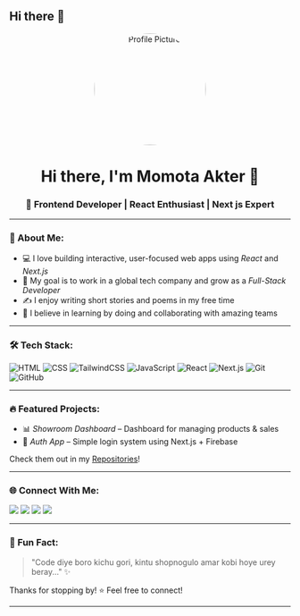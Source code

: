 ## Hi there 👋
<!-- Banner/Profile Picture -->
<p align="center">
  <img src="https://github.com/user-attachments/assets/1c4343cd-2f29-4fbd-988a-5e7552599a18" width="200" height="200" style="border-radius: 50%;" alt="Profile Picture"/>
</p>

<h1 align="center">Hi there, I'm Momota Akter 👋</h1>

<h3 align="center">🌸 Frontend Developer | React Enthusiast | Next js Expert</h3>

---

### 🧠 About Me:
- 💻 I love building interactive, user-focused web apps using *React* and *Next.js*
- 🎯 My goal is to work in a global tech company and grow as a *Full-Stack Developer*
- ✍ I enjoy writing short stories and poems in my free time
- 🤝 I believe in learning by doing and collaborating with amazing teams

---

### 🛠 Tech Stack:
![HTML](https://img.shields.io/badge/-HTML5-E34F26?style=flat&logo=html5&logoColor=white)
![CSS](https://img.shields.io/badge/-CSS3-1572B6?style=flat&logo=css3)
![TailwindCSS](https://img.shields.io/badge/-TailwindCSS-38B2AC?style=flat&logo=tailwind-css)
![JavaScript](https://img.shields.io/badge/-JavaScript-F7DF1E?style=flat&logo=javascript&logoColor=black)
![React](https://img.shields.io/badge/-React-61DAFB?style=flat&logo=react&logoColor=black)
![Next.js](https://img.shields.io/badge/-Next.js-000000?style=flat&logo=next.js)
![Git](https://img.shields.io/badge/-Git-F05032?style=flat&logo=git&logoColor=white)
![GitHub](https://img.shields.io/badge/-GitHub-181717?style=flat&logo=github)

---

### 🔥 Featured Projects:
- 📊 *Showroom Dashboard* – Dashboard for managing products & sales
- 🔐 *Auth App* – Simple login system using Next.js + Firebase

Check them out in my [Repositories](https://github.com/momotaakter?tab=repositories)!

---

### 🌐 Connect With Me:
<p align="left">
  <a href="mailto:momotaakterfrontend@gmail.com"><img src="https://img.shields.io/badge/Gmail-D14836?style=flat&logo=gmail&logoColor=white"/></a>
  <a href="https://www.linkedin.com/in/mst-momota-akter-33b736227/"><img src="https://img.shields.io/badge/LinkedIn-0077B5?style=flat&logo=linkedin&logoColor=white"/></a>
  <a href="https://momota-akters-portfolio.vercel.app/"><img src="https://img.shields.io/badge/Portfolio-000000?style=flat&logo=firefox-browser&logoColor=white"/></a>
  <a href="https://www.facebook.com/profile.php?id=61574866586114"><img src="https://img.shields.io/badge/Facebook-1877F2?style=flat&logo=facebook&logoColor=white"/></a>
</p>

---

### 📝 Fun Fact:
> "Code diye boro kichu gori, kintu shopnogulo amar kobi hoye urey beray..." ✨

Thanks for stopping by! ⭐ Feel free to connect!

---
